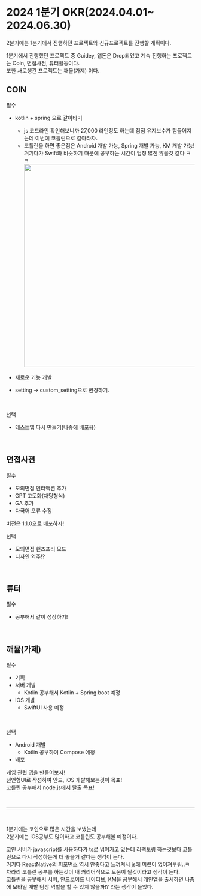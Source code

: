 # 2024 1분기 OKR(2024.04.01~ 2024.06.30)

2분기에는 1분기에서 진행하던 프로젝트와 신규프로젝트를 진행할 계획이다.

1분기에서 진행했던 프로젝트 중 Guidey, 앱돈은 Drop되었고 계속 진행하는 프로젝트는 Coin, 면접사전, 튜터활동이다.  
또한 새로생긴 프로젝트는 깨뮬(가제) 이다.


## COIN
필수  
- kotlin + spring 으로 갈아타기
    - js 코드라인 확인해보니까 27,000 라인정도 하는데 점점 유지보수가 힘들어지는데 이번에 코틀린으로 갈아타자.
    - 코틀린을 하면 좋은점은 Android 개발 가능, Spring 개발 가능, KM 개발 가능!   
    거기다가 Swift와 비슷하기 때문에 공부하는 시간이 엄청 많진 않을것 같다 ㅋㅋ
        <img width="541" src="https://github-production-user-asset-6210df.s3.amazonaws.com/15370950/320270823-59f2b270-8bc1-431a-932a-b1b2bd5fab56.png?X-Amz-Algorithm=AWS4-HMAC-SHA256&X-Amz-Credential=AKIAVCODYLSA53PQK4ZA%2F20240407%2Fus-east-1%2Fs3%2Faws4_request&X-Amz-Date=20240407T092751Z&X-Amz-Expires=300&X-Amz-Signature=bc903e865512243265853b2c47f5235bc4d84b0ff66073fd9ddc7b3428ea9a26&X-Amz-SignedHeaders=host&actor_id=15370950&key_id=0&repo_id=337894717">

- 새로운 기능 개발
- setting -> custom_setting으로 변경하기.

<br/>

선택
- 테스트앱 다시 만들기(나중에 배포용)

<br/>

## 면접사전
필수
- 모의면접 인터액션 추가
- GPT 고도화(채팅형식)
- GA 추가 
- 다국어 오류 수정

버전은 1.1.0으로 배포하자!
<br/>

선택
- 모의면접 핸즈프리 모드
- 디자인 외주!?

<br/>

## 튜터
필수
- 공부해서 같이 성장하기!

<br/>

## 깨뮬(가제)
필수
- 기획
- 서버 개발
    - Kotlin 공부해서 Kotlin + Spring boot 예정
- iOS 개발
    - SwiftUI 사용 예정

<br/>

선택
- Android 개발
    - Kotlin 공부하여 Compose 예정  
- 배포

게임 관련 앱을 만들어보자!  
선언형UI로 작성하여 안드, iOS 개발해보는것이 목표!  
코틀린 공부해서 node.js에서 탈출 목표!


<br/>

---

<br/>

1분기에는 코인으로 많은 시간을 보냈는데  
2분기에는 iOS공부도 많이하고 코틀린도 공부해볼 예정이다.  

코인 서버가 javascript를 사용하다가 ts로 넘어가고 있는데 리팩토링 하는것보다 코틀린으로 다시 작성하는게 더 좋을거 같다는 생각이 든다.  
거기다 ReactNative의 퍼포먼스 역시 안좋다고 느껴져서 js에 미련이 없어져부림..ㅋ  
차라리 코틀린 공부를 하는것이 내 커리어적으로 도움이 될것이라고 생각이 든다.  
코틀린을 공부해서 서버, 안드로이드 네이티브, KM을 공부해서 개인앱을 출시하면 나중에 모바일 개발 팀장 역할을 할 수 있지 않을까!? 라는 생각이 들었다.